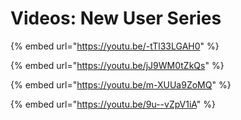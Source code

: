 # Videos: New User Series

{% embed url="https://youtu.be/-tTl33LGAH0" %}

{% embed url="https://youtu.be/jJ9WM0tZkQs" %}

{% embed url="https://youtu.be/m-XUUa9ZoMQ" %}

{% embed url="https://youtu.be/9u--vZpV1iA" %}



